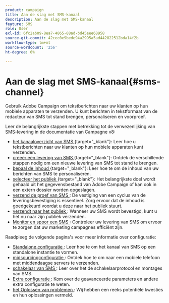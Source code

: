 ```yaml
---
product: campaign
title: Aan de slag met SMS-kanaal
description: Aan de slag met SMS-kanaal
feature: SMS
role: User
exl-id: 6fc2ab09-8ea7-4865-88ad-bd45eee68958
source-git-commit: 42cec0e9bede94a2995a5ad442822512bda14f2b
workflow-type: tm+mt
source-wordcount: '256'
ht-degree: 0%

---
```


# Aan de slag met SMS-kanaal{#sms-channel}

Gebruik Adobe Campaign om tekstberichten naar uw klanten op hun mobiele apparaten te verzenden. U kunt berichten in tekstformaat van de redacteur van SMS tot stand brengen, personaliseren en voorproef.

Leer de belangrijkste stappen met betrekking tot de verwezenlijking van SMS-levering in de documentatie van Campagne v8:

* [ het kanaaloverzicht van SMS ](https://experienceleague.adobe.com/docs/campaign/campaign-v8/send/sms/sms.html){target="_blank"}: Leer hoe u tekstberichten naar uw klanten op hun mobiele apparaten kunt verzenden.
* [ creeer een levering van SMS ](https://experienceleague.adobe.com/docs/campaign/campaign-v8/send/sms/create-sms/create-sms.html){target="_blank"}: Ontdek de verschillende stappen nodig om een nieuwe levering van SMS tot stand te brengen.
* [ bepaal de inhoud ](https://experienceleague.adobe.com/docs/campaign/campaign-v8/send/sms/create-sms/sms-content.html){target="_blank"}: Leer hoe te om de inhoud van uw berichten van SMS te personaliseren.
* [ selecteer het publiek ](https://experienceleague.adobe.com/docs/campaign/campaign-v8/send/sms/create-sms/sms-audience.html){target="_blank"}: Het belangrijkste doel wordt gehaald uit het gegevensbestand van Adobe Campaign of kan ook in een extern dossier worden opgeslagen.
* [ verzend de proef van SMS ](https://experienceleague.adobe.com/docs/campaign/campaign-v8/send/sms/validate-sms/sms-proofs.html): De vestiging van een cyclus van de leveringsbevestiging is essentieel. Zorg ervoor dat de inhoud is goedgekeurd voordat u deze naar het publiek stuurt.
* [ verzendt naar het publiek ](https://experienceleague.adobe.com/docs/campaign/campaign-v8/send/sms/validate-sms/sms-send.html): Wanneer uw SMS wordt bevestigd, kunt u het nu naar zijn publiek verzenden.
* [ Monitor en spoor een SMS ](https://experienceleague.adobe.com/docs/campaign/campaign-v8/send/sms/sms-monitor.html): Controleer uw levering van SMS om ervoor te zorgen dat uw marketing campagnes efficiënt zijn.

Raadpleeg de volgende pagina&#39;s voor meer informatie over configuratie:

* [ Standalone configuratie ](sms-set-up.md): Leer hoe te om het kanaal van SMS op een standalone instantie te vormen.
* [ midsourcingconfiguratie ](sms-set-up-mid.md): Ontdek hoe te om naar een mobiele telefoon met middendaagse servers te verzenden.
* [ schakelaar van SMS ](sms-protocol.md): Leer over het de schakelaarprotocol en montages van SMS.
* [ Extra configuratie ](sms-send.md): Kom over de geavanceerde parameters en andere extra configuratie te weten.
* [ het Oplossen van problemen ](troubleshooting-sms.md): Wij hebben een reeks potentiële kwesties en hun oplossingen vermeld.

<!--
Use Adobe Campaign to send personalized SMS messages.

Before starting sending SMS:

* Make sure recipient profiles contain at least a mobile phone in their profile.
* Learn more about the Adobe Campaign [Delivery best practices](delivery-best-practices.md).

The key steps to send a SMS are as follows:

* [Configure the SMS channel](sms-set-up.md)
* [Create a SMS delivery](sms-create.md)
* [Define the audience](sms-create.md#selecting-the-target-population)
* [Define the SMS content](sms-create.md#defining-the-sms-content)
* [Send, monitor and track SMS](sms-send.md)
* [Troubleshoot](troubleshooting-sms.md)

In addition, you need to be familiar with SMS protocol and settings. Walk through the connection set up between Adobe Campaign and a SMPP provider in [this document](sms-protocol.md)

For global information on how to create a delivery, refer to [this section](steps-about-delivery-creation-steps.md).

>[!NOTE]
>
>Adobe Campaign also lets you submit notifications on mobile terminals, via its **Adobe Campaign Mobile App Channel (NMAC)** option. 
> 
>For more on this, refer to the [Get started with mobile app channel](about-mobile-app-channel.md) section.
-->